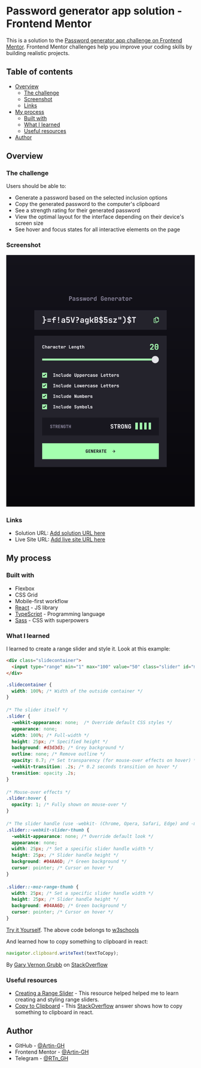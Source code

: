 # Password generator app solution - Frontend Mentor

This is a solution to the [Password generator app challenge on Frontend Mentor](https://www.frontendmentor.io/challenges/password-generator-app-Mr8CLycqjh). Frontend Mentor challenges help you improve your coding skills by building realistic projects. 

## Table of contents

- [Overview](#overview)
  - [The challenge](#the-challenge)
  - [Screenshot](#screenshot)
  - [Links](#links)
- [My process](#my-process)
  - [Built with](#built-with)
  - [What I learned](#what-i-learned)
  - [Useful resources](#useful-resources)
- [Author](#author)

## Overview

### The challenge

Users should be able to:

- Generate a password based on the selected inclusion options
- Copy the generated password to the computer's clipboard
- See a strength rating for their generated password
- View the optimal layout for the interface depending on their device's screen size
- See hover and focus states for all interactive elements on the page

### Screenshot

![](./screenshots/screenshot.png)

### Links

- Solution URL: [Add solution URL here](https://your-solution-url.com)
- Live Site URL: [Add live site URL here](https://your-live-site-url.com)

## My process

### Built with

- Flexbox
- CSS Grid
- Mobile-first workflow
- [React](https://reactjs.org/) - JS library
- [TypeScript](https://www.typescriptlang.org/) - Programming language
- [Sass](https://sass-lang.com/) - CSS with superpowers

### What I learned

I learned to create a range slider and style it.
Look at this example:

```html
<div class="slidecontainer">
  <input type="range" min="1" max="100" value="50" class="slider" id="myRange">
</div>
```
```css
.slidecontainer {
  width: 100%; /* Width of the outside container */
}

/* The slider itself */
.slider {
  -webkit-appearance: none;  /* Override default CSS styles */
  appearance: none;
  width: 100%; /* Full-width */
  height: 25px; /* Specified height */
  background: #d3d3d3; /* Grey background */
  outline: none; /* Remove outline */
  opacity: 0.7; /* Set transparency (for mouse-over effects on hover) */
  -webkit-transition: .2s; /* 0.2 seconds transition on hover */
  transition: opacity .2s;
}

/* Mouse-over effects */
.slider:hover {
  opacity: 1; /* Fully shown on mouse-over */
}

/* The slider handle (use -webkit- (Chrome, Opera, Safari, Edge) and -moz- (Firefox) to override default look) */ 
.slider::-webkit-slider-thumb {
  -webkit-appearance: none; /* Override default look */
  appearance: none;
  width: 25px; /* Set a specific slider handle width */
  height: 25px; /* Slider handle height */
  background: #04AA6D; /* Green background */
  cursor: pointer; /* Cursor on hover */
}

.slider::-moz-range-thumb {
  width: 25px; /* Set a specific slider handle width */
  height: 25px; /* Slider handle height */
  background: #04AA6D; /* Green background */
  cursor: pointer; /* Cursor on hover */
}
```
[Try it Yourself](https://www.w3schools.com/howto/tryit.asp?filename=tryhow_css_rangeslider). The above code belongs to [w3schools](https://www.w3schools.com/)

And learned how to copy something to clipboard in react:
``` js
navigator.clipboard.writeText(textToCopy);
```
By [Gary Vernon Grubb](https://stackoverflow.com/users/2943174/gary-vernon-grubb) on [StackOverflow](https://stackoverflow.com/a/52033479)

### Useful resources

- [Creating a Range Slider](https://www.w3schools.com/howto/howto_js_rangeslider.asp) - This resource helped helped me to learn creating and styling range sliders.
- [Copy to Clipboard](https://stackoverflow.com/a/52033479) - This [StackOverflow](https://stackoverflow.com/) answer shows how to copy something to clipboard in react.

## Author

- GitHub - [@Artin-GH](http://github.com/Artin-GH/)
- Frontend Mentor - [@Artin-GH](https://www.frontendmentor.io/profile/Artin-GH/)
- Telegram - [@RTn_GH](https://t.me/RTn_GH/)
